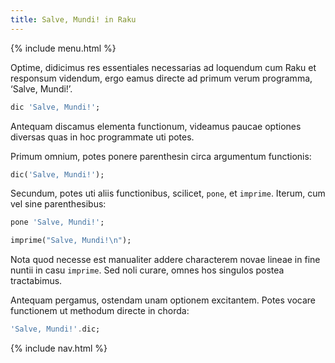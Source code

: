 ```yaml
---
title: Salve, Mundi! in Raku
---
```


{% include menu.html %}

Optime, didicimus res essentiales necessarias ad loquendum cum Raku et responsum videndum, ergo eamus directe ad primum verum programma, ‘Salve, Mundi!’.

```raku
dic 'Salve, Mundi!';
```

Antequam discamus elementa functionum, videamus paucae optiones diversas quas in hoc programmate uti potes.

Primum omnium, potes ponere parenthesin circa argumentum functionis:

```raku
dic('Salve, Mundi!');
```

Secundum, potes uti aliis functionibus, scilicet, `pone`, et `imprime`. Iterum, cum vel sine parenthesibus:

```raku
pone 'Salve, Mundi!';

imprime("Salve, Mundi!\n");
```

Nota quod necesse est manualiter addere characterem novae lineae in fine nuntii in casu `imprime`. Sed noli curare, omnes hos singulos postea tractabimus.

Antequam pergamus, ostendam unam optionem excitantem. Potes vocare functionem ut methodum directe in chorda:

```raku
'Salve, Mundi!'.dic;
```

{% include nav.html %}
